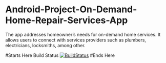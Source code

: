# Android-Project-On-Demand-Home-Repair-Services-App
The app addresses homeowner’s needs for on-demand home services. It allows users to connect with services providers such as plumbers, electricians, locksmiths, among other.

#Starts Here
Build Status
[![BuildStatus](https://circleci.com/gh/AliKhanafer7/Android-Project-On-Demand-Home-Repair-Services-App.png?branch=deliverableFour)](https://circleci.com/gh/SEG2105F18/ProductCatalog)
#Ends Here
